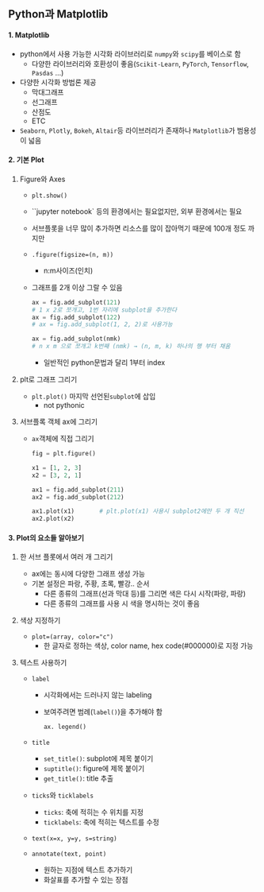 ## Python과 Matplotlib

#### 1. Matplotlib

- python에서 사용 가능한 시각화 라이브러리로 `numpy`와 `scipy`를 베이스로 함
  - 다양한 라이브러리와 호환성이 좋음(`Scikit-Learn`, `PyTorch`, `Tensorflow`, `Pasdas` ...)
- 다양한 시각화 방법론 제공
  - 막대그래프
  - 선그래프
  - 산점도
  - ETC
- `Seaborn`, `Plotly`, `Bokeh`, `Altair`등 라이브러리가 존재하나 `Matplotlib`가 범용성이 넓음



#### 2. 기본 Plot

1. Figure와 Axes

   - `plt.show()`

   - ``jupyter notebook` 등의 환경에서는 필요없지만, 외부 환경에서는 필요

   - 서브플롯을 너무 많이 추가하면 리소스를 많이 잡아먹기 때문에 100개 정도 까지만

   - `.figure(figsize=(n, m))`

     - n:m사이즈(인치) 

   - 그래프를 2개 이상 그랄 수 있음

     ```python
     ax = fig.add_subplot(121)
     # 1 x 2로 쪼개고, 1번 자리에 subplot을 추가한다
     ax = fig.add_subplot(122)
     # ax = fig.add_subplot(1, 2, 2)로 사용가능
     
     ax = fig.add_subplot(nmk)
     # n x m 으로 쪼개고 k번째 (nmk) → (n, m, k) 하나의 행 부터 채움
     ```

     - 일반적인 python문법과 달리 1부터 index

2. plt로 그래프 그리기

   - `plt.plot()` 마지막 선언된`subplot`에 삽입
     - not pythonic

3. 서브플록 객체 ax에 그리기

   - `ax`객체에 직접 그리기

     ```python
     fig = plt.figure()
     
     x1 = [1, 2, 3]
     x2 = [3, 2, 1]
     
     ax1 = fig.add_subplot(211) 
     ax2 = fig.add_subplot(212) 
     
     ax1.plot(x1)		# plt.plot(x1) 사용시 subplot2에만 두 개 직선
     ax2.plot(x2)
     ```



#### 3. Plot의 요소들 알아보기

1. 한 서브 플롯에서 여러 개 그리기

   - ax에는 동시에 다양한 그래프 생성 가능
   - 기본 설정은 파랑, 주황, 초록, 빨강.. 순서
     - 다른 종류의 그래프(선과 막대 등)를 그리면 색은 다시 시작(파랑, 파랑)
     - 다른 종류의 그래프를 사용 시 색을 명시하는 것이 좋음

2. 색상 지정하기

   - `plot=(array, color="c")`
     - 한 글자로 정하는 색상, color name, hex code(#000000)로 지정 가능

3. 텍스트 사용하기

   - `label`

     - 시각화에서는 드러나지 않는 labeling

     - 보여주려면 범례(`label()`)을 추가해야 함

       ```python
       ax. legend()
       ```

   - `title`

     - `set_title()`: subplot에 제목 붙이기
     - `suptitle()`: figure에 제목 붙이기
     - `get_title()`: title 추출

   - `ticks`와 `ticklabels`

     - `ticks`: 축에 적히는 수 위치를 지정
     - `ticklabels`: 축에 적히는 텍스트를 수정

   - `text(x=x, y=y, s=string)`

   - `annotate(text, point)`

     - 원하는 지점에 텍스트 추가하기
     - 화살표를 추가할 수 있는 장점
